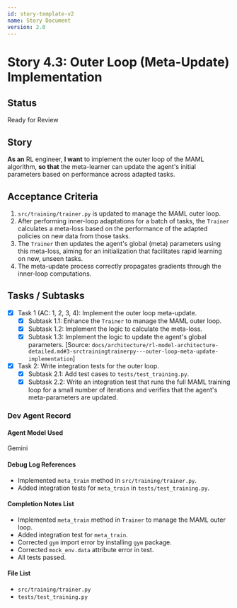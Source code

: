 ```yaml
---
id: story-template-v2
name: Story Document
version: 2.0
---
```


# Story 4.3: Outer Loop (Meta-Update) Implementation

## Status
Ready for Review

## Story
**As an** RL engineer,
**I want** to implement the outer loop of the MAML algorithm,
**so that** the meta-learner can update the agent's initial parameters based on performance across adapted tasks.

## Acceptance Criteria
1. `src/training/trainer.py` is updated to manage the MAML outer loop.
2. After performing inner-loop adaptations for a batch of tasks, the `Trainer` calculates a meta-loss based on the performance of the adapted policies on new data from those tasks.
3. The `Trainer` then updates the agent's global (meta) parameters using this meta-loss, aiming for an initialization that facilitates rapid learning on new, unseen tasks.
4. The meta-update process correctly propagates gradients through the inner-loop computations.

## Tasks / Subtasks
- [x] Task 1 (AC: 1, 2, 3, 4): Implement the outer loop meta-update.
    - [x] Subtask 1.1: Enhance the `Trainer` to manage the MAML outer loop.
    - [x] Subtask 1.2: Implement the logic to calculate the meta-loss.
    - [x] Subtask 1.3: Implement the logic to update the agent's global parameters. [Source: `docs/architecture/rl-model-architecture-detailed.md#3-srctrainingtrainerpy---outer-loop-meta-update-implementation`]
- [x] Task 2: Write integration tests for the outer loop.
    - [x] Subtask 2.1: Add test cases to `tests/test_training.py`.
    - [x] Subtask 2.2: Write an integration test that runs the full MAML training loop for a small number of iterations and verifies that the agent's meta-parameters are updated.

### Dev Agent Record
#### Agent Model Used
Gemini
#### Debug Log References
- Implemented `meta_train` method in `src/training/trainer.py`.
- Added integration tests for `meta_train` in `tests/test_training.py`.
#### Completion Notes List
- Implemented `meta_train` method in `Trainer` to manage the MAML outer loop.
- Added integration test for `meta_train`.
- Corrected `gym` import error by installing `gym` package.
- Corrected `mock_env.data` attribute error in test.
- All tests passed.
#### File List
- `src/training/trainer.py`
- `tests/test_training.py`
